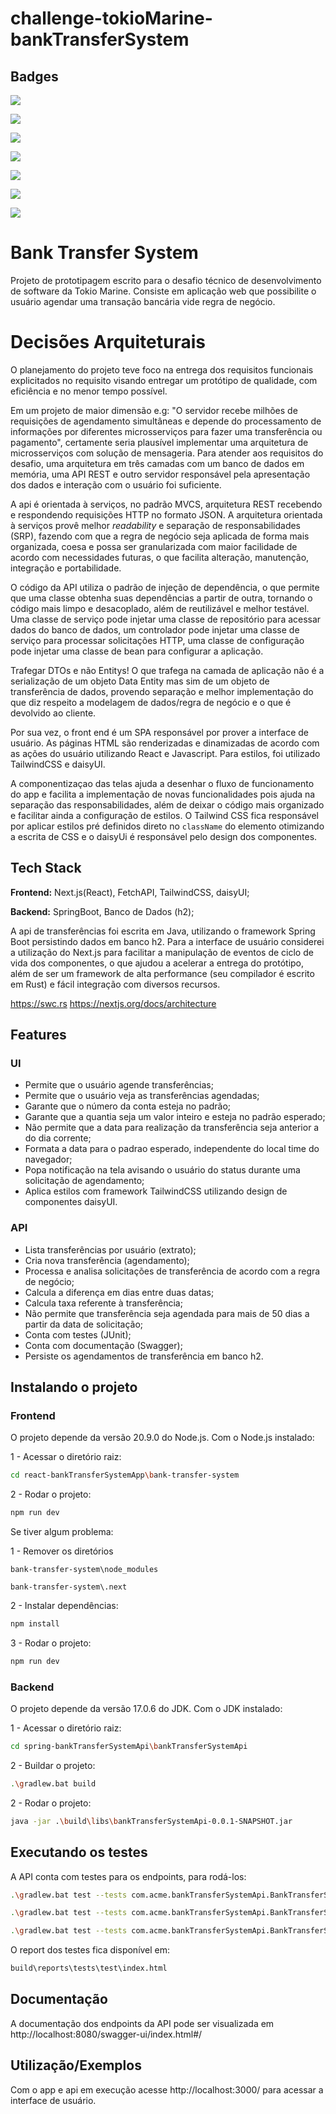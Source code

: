 # challenge-tokioMarine-bankTransferSystem


## Badges
![](https://img.shields.io/badge/lang-Java-brown)

![](https://img.shields.io/badge/jdk-Oracle_Open_JDK_---->_v17.0.6-purple)

![](https://img.shields.io/badge/framework-Sring_Boot_---->_v3.2.0-darkblue)

![](https://img.shields.io/badge/deps/build-Gradle_---->_v8.4-def)

![](https://img.shields.io/badge/tests-JUnit_---->_v4_and_v5-orange)

![](https://img.shields.io/badge/lang-Javascript-brown)

![](https://img.shields.io/badge/framework-Node.js_---->_v20.9.0-purple)


# Bank Transfer System
Projeto de prototipagem escrito para o desafio técnico de desenvolvimento de software da Tokio Marine. Consiste em aplicação web que possibilite o usuário agendar uma transação bancária vide regra de negócio.

# Decisões Arquiteturais
O planejamento do projeto teve foco na entrega dos requisitos funcionais explicitados no requisito visando entregar um protótipo de qualidade, com eficiência e no menor tempo possível.

Em um projeto de maior dimensão e.g: "O servidor recebe milhões de requisições de agendamento simultâneas e depende do processamento de informações por diferentes microsserviços para fazer uma transferência ou pagamento", certamente seria plausível implementar uma arquitetura de microsserviços com solução de mensageria. Para atender aos requisitos do desafio, uma arquitetura em três camadas com um banco de dados em memória, uma API REST e outro servidor responsável pela apresentação dos dados e interação com o usuário foi suficiente.

A api é orientada à serviços, no padrão MVCS, arquitetura REST recebendo e respondendo requisições HTTP no formato JSON. A arquitetura orientada à serviços provê melhor _readability_ e separação de responsabilidades (SRP), fazendo com que a regra de negócio seja aplicada de forma mais organizada, coesa e possa ser granularizada com maior facilidade de acordo com necessidades futuras, o que facilita alteração, manutenção, integração e portabilidade.

O código da API utiliza o padrão de injeção de dependência, o que permite que uma classe obtenha suas dependências a partir de outra, tornando o código mais limpo e desacoplado, além de reutilizável e melhor testável. Uma classe de serviço pode injetar uma classe de repositório para acessar dados do banco de dados, um controlador pode injetar uma classe de serviço para processar solicitações HTTP, uma classe de configuração pode injetar uma classe de bean para configurar a aplicação.

Trafegar DTOs e não Entitys! O que trafega na camada de aplicação não é a serialização de um objeto Data Entity mas sim de um objeto de transferência de dados, provendo separação e melhor implementação do que diz respeito a modelagem de dados/regra de negócio e o que é devolvido ao cliente.

Por sua vez, o front end é um SPA responsável por prover a interface de usuário. As páginas HTML são renderizadas e dinamizadas de acordo com as ações do usuário utilizando React e Javascript. Para estilos, foi utilizado TailwindCSS e daisyUI.

A componentizaçao das telas ajuda a desenhar o fluxo de funcionamento do app e facilita a implementação de novas funcionalidades pois ajuda na separação das responsabilidades, além de deixar o código mais organizado e facilitar ainda a configuração de estilos. O Tailwind CSS fica responsável por aplicar estilos pré definidos direto no `className` do elemento otimizando a escrita de CSS e o daisyUi é responsável pelo design dos componentes.








## Tech Stack

**Frontend:** Next.js(React), FetchAPI, TailwindCSS, daisyUI;

**Backend:** SpringBoot, Banco de Dados (h2);

A api de transferências foi escrita em Java, utilizando o framework Spring Boot persistindo dados em banco h2. Para a interface de usuário considerei a utilização do Next.js para facilitar a manipulação de eventos de ciclo de vida dos componentes, o que ajudou a acelerar a entrega do protótipo, além de ser um framework de alta performance (seu compilador é escrito em Rust) e fácil integração com diversos recursos.

https://swc.rs
https://nextjs.org/docs/architecture

## Features
### UI
- Permite que o usuário agende transferências;
- Permite que o usuário veja as transferências agendadas;
- Garante que o número da conta esteja no padrão; 
- Garante que a quantia seja um valor inteiro e esteja no padrão esperado;
- Não permite que a data para realização da transferência seja anterior a do dia corrente;
- Formata a data para o padrao esperado, independente do local time do navegador;
- Popa notificação na tela avisando o usuário do status durante uma solicitação de agendamento;
- Aplica estilos com framework TailwindCSS utilizando design de componentes daisyUI.
### API
- Lista transferências por usuário (extrato);
- Cria nova transferência (agendamento);
- Processa e analisa solicitações de transferência de acordo com a regra de negócio;
- Calcula a diferença em dias entre duas datas;
- Calcula taxa referente à transferência;
- Não permite que transferência seja agendada para mais de 50 dias a partir da data de solicitação;
- Conta com testes (JUnit);
- Conta com documentação (Swagger);
- Persiste os agendamentos de transferência em banco h2.


## Instalando o projeto

### Frontend

O projeto depende da versão 20.9.0 do Node.js. Com o Node.js instalado:

1 - Acessar o diretório raiz:
```bash
cd react-bankTransferSystemApp\bank-transfer-system
```
2 - Rodar o projeto:
```bash
npm run dev
```

Se tiver algum problema:

1 - Remover os diretórios

`bank-transfer-system\node_modules` 

`bank-transfer-system\.next`

2 - Instalar dependências:
```bash
npm install
```
3 - Rodar o projeto:
```bash
npm run dev
```

### Backend

O projeto depende da versão 17.0.6 do JDK. Com o JDK instalado:

1 - Acessar o diretório raiz:
```bash
cd spring-bankTransferSystemApi\bankTransferSystemApi
```
2 - Buildar o projeto:
```bash
.\gradlew.bat build
```
2 - Rodar o projeto:
```bash
java -jar .\build\libs\bankTransferSystemApi-0.0.1-SNAPSHOT.jar
```
    
## Executando os testes

A API conta com testes para os endpoints, para rodá-los:

```bash
.\gradlew.bat test --tests com.acme.bankTransferSystemApi.BankTransferSystemApiApplicationTests.shouldScheduleTransfer
```
```bash
.\gradlew.bat test --tests com.acme.bankTransferSystemApi.BankTransferSystemApiApplicationTests.shouldNotScheduleTransfer
```
```bash
.\gradlew.bat test --tests com.acme.bankTransferSystemApi.BankTransferSystemApiApplicationTests.shouldNotReturnStatementsIncaseUserNeverScheduledATransfer
```
O report dos testes fica disponível em: 

```bash
build\reports\tests\test\index.html
```

## Documentação
A documentação dos endpoints da API pode ser visualizada em http://localhost:8080/swagger-ui/index.html#/
## Utilização/Exemplos
Com o app e api em execução acesse http://localhost:3000/ para acessar a interface de usuário.
